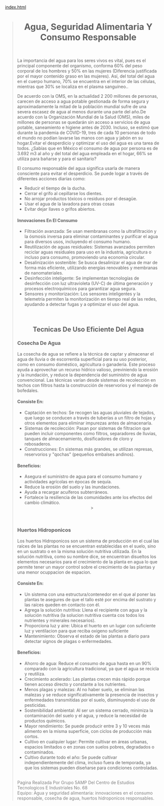 [index.html](https://github.com/user-attachments/files/23217851/index.html)
<html>
    <head>
<title>Agua, Seguridad Alimentaria Y Consumo Responsable</title>
    </head>
    <body ><blockquote class="blockquote text-center">
        <center><h1>Agua, Seguridad Alimentaria Y Consumo Responsable</h1></center>      <br>
            <p>La importancia del agua para los seres vivos es vital, pues es el principal componente del organismo, conforma 60% del peso corporal de los hombres y 50% en las mujeres (Diferencia justificada por el mayor contenido graso en las mujeres). Así, del total del agua en el cuerpo humano, 70% se encuentra en el interior de las células, mientras que 30% se localiza en el plasma sanguíneo..           </p>
            <p>De acuerdo con la OMS, en la actualidad 2 200 millones de personas, carecen de acceso a agua potable gestionada de forma segura y aproximadamente la mitad de la población mundial sufre de una severa escasez de agua al menos durante una parte del año.De acuerdo con la Organización Mundial de la Salud (OMS), miles de millones de personas se quedarán sin acceso a servicios de agua potable, saneamiento e higiene antes de 2030. Incluso, se estimó que durante la pandemia de COVID-19, tres de cada 10 personas de todo el mundo no podían lavarse las manos con agua y jabón en su hogar.Evitar el desperdicio y optimizar el uso del agua es una tarea de todos. ¿Sabías que en México el consumo de agua por persona es de 3.692 m3 al año y del total del agua empleada en el hogar, 66% se utiliza para bañarse y para el sanitario?</p>
            <p>El consumo responsable del agua significa usarla de manera consciente para evitar el desperdicio. Se puede logar a través de diferentes acciones diarias como:</p>
            <ul>
                <li>Reducir el tiempo de la ducha.</li>
                <li>Cerrar el grifo al cepillarse los dientes.</li>
                <li>No arrojar productos tóxicos o residuos por el desagüe.</li>
                <li>Usar el agua de la lavadora para otras cosas</li>
                <li>Evitar dejar llaves o grifos abiertos.</li>
            </ul>
            <h4>Innovaciones En El Consumo</h4>
            <ul>
                <li>Filtración avanzada: Se usan membranas como la ultrafiltración y la ósmosis inversa para eliminar contaminantes y purificar el agua para diversos usos, incluyendo el consumo humano.</li>
                <li>Reutilización de aguas residuales: Sistemas avanzados permiten reciclar aguas residuales para uso en la industria, agricultura o incluso para consumo, promoviendo una economía circular.</li>
                <li>Desalinización sostenible: Se busca desalinizar el agua de mar de forma más eficiente, utilizando energías renovables y membranas de nanomateriales. </li>
                <li>Desinfección inteligente: Se implementan tecnologías de desinfección con luz ultravioleta (UV-C) de última generación y procesos electroquímicos para garantizar agua segura.</li>
                <li>Sensores y monitorización: Los sensores inteligentes y la telemetría permiten la monitorización en tiempo real de las redes, ayudando a detectar fugas y a optimizar el uso del agua.</li>
            </ul>
        <center><img src="https://revistafortuna.com.mx/wp-content/uploads/2024/02/Estara-disponible-nuevo-Buzon-del-Agua-a-partir-de-2018.jpg" alt=""></center>
            <br><center><h2>Tecnicas De Uso Eficiente Del Agua</h2></center>
            <h3>Cosecha De Agua</h3>
            <p>La cosecha de agua se refiere a la técnica de captar y almacenar el agua de lluvia o de escorrentía superficial para su uso posterior, como en consumo doméstico, agricultura o ganadería. Este proceso ayuda a aprovechar un recurso hídrico valioso, previniendo la erosión y la inundación, y reduce la dependencia del suministro de agua convencional. Las técnicas varían desde sistemas de recolección en techos con filtros hasta la construcción de reservorios y el manejo de bofedales. </p>
            <h4>Consiste En:</h4>
            <ul>
                <li>Captación en techos: Se recogen las aguas pluviales de tejados, que luego se conducen a través de tuberías a un filtro de hojas y otros elementos para eliminar impurezas antes de almacenarla.</li>
                <li>Sistemas de recolección: Pasan por sistemas de filtracion que pueden incluir componentes como filtros, separadores de lluvias, tanques de almacenamiento, dosificadores de cloro y rebosaderos.</li>
                <li>Construcciones: En sistemas más grandes, se utilizan represas, reservorios y "qochas" (pequeños embalses andinos).  </li>
            </ul>
            <h4>Beneficios:</h4>
            <ul>
                <li>Asegura el suministro de agua para el consumo humano y actividades agrícolas en épocas de sequía.</li>
                <li>Reduce la erosión del suelo y las inundaciones.</li>
                <li>Ayuda a recargar acuíferos subterráneos.  </li>
                <li>Fortalece la resiliencia de las comunidades ante los efectos del cambio climático. </li>
                <center>><img src="https://encrypted-tbn0.gstatic.com/images?q=tbn:ANd9GcTwJXAazpyEbLrnmmBwbV46mT0-YSNkGnlpUA&s" alt=""></center>
            </ul><br>
            <h3>Huertos Hidroponicos</h3>
            <p>Los huertos Hidroponicos son un sistema de producción en el cual las raíces de las plantas no se encuentran establecidas en el suelo, sino en un sustrato o en la misma solución nutritiva utilizada. En la solución nutritiva, como su nombre dice, se encuentran disueltos los elementos necesarios para el crecimiento de la planta en agua lo que permite tener un mayor control sobre el crecimiento de las plantas y una menor ocuppacion de espacion. </p>
            <h4>Consiste En:</h4>
            <ul>
                <li>Un sistema con una estructura/contenedor en el que al poner las plantas te asegures de que el tallo esté por encima del sustrato y las raíces queden en contacto con él.</li>
                <li>Agrega la solución nutritiva: Llena el recipiente con agua y la solución nutritiva (la solucion nutritiva cuenta cos todos los nutrientes y minerales necesarios).</li>
                <li>Proporciona luz y aire: Ubica el huerto en un lugar con suficiente luz y ventilacion para que reciba oxigeno suficiente</li>
                <li>Mantenimiento: Observa el estado de las plantas a diario para detectar signos de plagas o enfermedades.</li>
                </ul>
                <h4>Beneficios:</h4>
            <ul>
                <li>Ahorro de agua: Reduce el consumo de agua hasta en un 90% comparado con la agricultura tradicional, ya que el agua se recicla y reutiliza. </li>
                <li>Crecimiento acelerado: Las plantas crecen más rápido porque tienen acceso directo y constante a los nutrientes.                </li>
                <li>Menos plagas y malezas: Al no haber suelo, se eliminan las malezas y se reduce significativamente la presencia de insectos y enfermedades transmitidas por el suelo, disminuyendo el uso de pesticidas. </li>
                <li>Sostenibilidad ambiental: Al ser un sistema cerrado, minimiza la contaminación del suelo y el agua, y reduce la necesidad de productos químicos. </li>
                <li>Mayor rendimiento: Se puede producir entre 3 y 10 veces más alimento en la misma superficie, con ciclos de producción más cortos. </li>
                <li>Cultivo en cualquier lugar: Permite cultivar en áreas urbanas, espacios limitados o en zonas con suelos pobres, degradados o contaminados.                </li>
                <li>Cultivo durante todo el año: Se puede cultivar independientemente del clima, incluso fuera de temporada, ya que los sistemas pueden diseñarse para condiciones controladas. </li>
            </ul>
            <center><img src="https://ecoinventos.com/wp-content/uploads/2018/04/Sistema-hidroponico.jpg" alt=""></center>
            <br>           <footer style="color: gray;">Pagina Realizada Por Grupo 5AMP Del Centro de Estudios Tecnologicos E Industriales No. 68 </footer>
                            <footer style="color: gray">Equipo: Agua y seguridad alimentaria: innovaciones en el consumo responsable, cosecha de agua, huertos hidroponicos responsables.</footer>
                        </blockquote></body>
</html>
